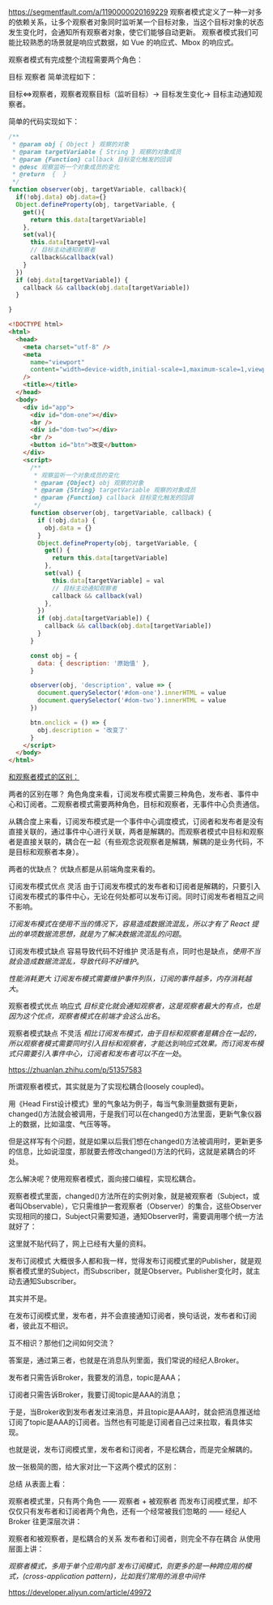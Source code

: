 https://segmentfault.com/a/1190000020169229
观察者模式定义了一种一对多的依赖关系，让多个观察者对象同时监听某一个目标对象，当这个目标对象的状态发生变化时，会通知所有观察者对象，使它们能够自动更新。
观察者模式我们可能比较熟悉的场景就是响应式数据，如 Vue 的响应式、Mbox 的响应式。

观察者模式有完成整个流程需要两个角色：

目标
观察者
简单流程如下：

目标<=>观察者，观察者观察目标（监听目标）-> 目标发生变化-> 目标主动通知观察者。

简单的代码实现如下：

```js
/**
 * @param obj { Object } 观察的对象
 * @param targetVariable { String } 观察的对象成员
 * @param {Function} callback 目标变化触发的回调
 * @desc 观察监听一个对象成员的变化
 * @return  {  }
 */
function observer(obj, targetVariable, callback){
  if(!obj.data) obj.data={}
  Object.defineProperty(obj, targetVariable, {
    get(){
      return this.data[targetVariable]
    },
    set(val){
      this.data[targetV]=val
      // 目标主动通知观察者
      callback&&callback(val)
    }
  })
  if (obj.data[targetVariable]) {
    callback && callback(obj.data[targetVariable])
  }

}
```

```html
<!DOCTYPE html>
<html>
  <head>
    <meta charset="utf-8" />
    <meta
      name="viewport"
      content="width=device-width,initial-scale=1,maximum-scale=1,viewport-fit=cover"
    />
    <title></title>
  </head>
  <body>
    <div id="app">
      <div id="dom-one"></div>
      <br />
      <div id="dom-two"></div>
      <br />
      <button id="btn">改变</button>
    </div>
    <script>
      /**
       * 观察监听一个对象成员的变化
       * @param {Object} obj 观察的对象
       * @param {String} targetVariable 观察的对象成员
       * @param {Function} callback 目标变化触发的回调
       */
      function observer(obj, targetVariable, callback) {
        if (!obj.data) {
          obj.data = {}
        }
        Object.defineProperty(obj, targetVariable, {
          get() {
            return this.data[targetVariable]
          },
          set(val) {
            this.data[targetVariable] = val
            // 目标主动通知观察者
            callback && callback(val)
          },
        })
        if (obj.data[targetVariable]) {
          callback && callback(obj.data[targetVariable])
        }
      }

      const obj = {
        data: { description: '原始值' },
      }

      observer(obj, 'description', value => {
        document.querySelector('#dom-one').innerHTML = value
        document.querySelector('#dom-two').innerHTML = value
      })

      btn.onclick = () => {
        obj.description = '改变了'
      }
    </script>
  </body>
</html>
```
[和观察者模式的区别：](https://segmentfault.com/a/1190000020169229#:~:text=%E4%BA%8C%E8%A7%82%E5%AF%9F%E8%80%85%E6%A8%A1%E5%BC%8F%E9%9C%80%E8%A6%81,%E7%9B%AE%E6%A0%87%E5%92%8C%E8%A7%82%E5%AF%9F%E8%80%85%E6%9C%AC%E8%BA%AB%EF%BC%89%E3%80%82)

两者的区别在哪？
角色角度来看，订阅发布模式需要三种角色，发布者、事件中心和订阅者。二观察者模式需要两种角色，目标和观察者，无事件中心负责通信。

从耦合度上来看，订阅发布模式是一个事件中心调度模式，订阅者和发布者是没有直接关联的，通过事件中心进行关联，两者是解耦的。而观察者模式中目标和观察者是直接关联的，耦合在一起（有些观念说观察者是解耦，解耦的是业务代码，不是目标和观察者本身）。

两者的优缺点？
优缺点都是从前端角度来看的。

订阅发布模式优点
灵活
由于订阅发布模式的发布者和订阅者是解耦的，只要引入订阅发布模式的事件中心，无论在何处都可以发布订阅。同时订阅发布者相互之间不影响。

*订阅发布模式在使用不当的情况下，容易造成数据流混乱，所以才有了 React 提出的单项数据流思想，就是为了解决数据流混乱的问题*。

订阅发布模式缺点
容易导致代码不好维护
灵活是有点，同时也是缺点，*使用不当就会造成数据流混乱，导致代码不好维护*。

*性能消耗更大*
*订阅发布模式需要维护事件列队，订阅的事件越多，内存消耗越大*。

观察者模式优点
响应式
*目标变化就会通知观察者，这是观察者最大的有点，也是因为这个优点，观察者模式在前端才会这么出名*。

观察者模式缺点
不灵活
*相比订阅发布模式，由于目标和观察者是耦合在一起的，所以观察者模式需要同时引入目标和观察者，才能达到响应式效果。而订阅发布模式只需要引入事件中心，订阅者和发布者可以不在一处*。



https://zhuanlan.zhihu.com/p/51357583

所谓观察者模式，其实就是为了实现松耦合(loosely coupled)。

用《Head First设计模式》里的气象站为例子，每当气象测量数据有更新，changed()方法就会被调用，于是我们可以在changed()方法里面，更新气象仪器上的数据，比如温度、气压等等。

但是这样写有个问题，就是如果以后我们想在changed()方法被调用时，更新更多的信息，比如说湿度，那就要去修改changed()方法的代码，这就是紧耦合的坏处。

怎么解决呢？使用观察者模式，面向接口编程，实现松耦合。

观察者模式里面，changed()方法所在的实例对象，就是被观察者（Subject，或者叫Observable），它只需维护一套观察者（Observer）的集合，这些Observer实现相同的接口，Subject只需要知道，通知Observer时，需要调用哪个统一方法就好了：






这里就不贴代码了，网上已经有大量的资料。

发布订阅模式
大概很多人都和我一样，觉得发布订阅模式里的Publisher，就是观察者模式里的Subject，而Subscriber，就是Observer。Publisher变化时，就主动去通知Subscriber。

其实并不是。

在发布订阅模式里，发布者，并不会直接通知订阅者，换句话说，发布者和订阅者，彼此互不相识。

互不相识？那他们之间如何交流？

答案是，通过第三者，也就是在消息队列里面，我们常说的经纪人Broker。






发布者只需告诉Broker，我要发的消息，topic是AAA；

订阅者只需告诉Broker，我要订阅topic是AAA的消息；

于是，当Broker收到发布者发过来消息，并且topic是AAA时，就会把消息推送给订阅了topic是AAA的订阅者。当然也有可能是订阅者自己过来拉取，看具体实现。

也就是说，发布订阅模式里，发布者和订阅者，不是松耦合，而是完全解耦的。

放一张极简的图，给大家对比一下这两个模式的区别：






总结
从表面上看：

观察者模式里，只有两个角色 —— 观察者 + 被观察者
而发布订阅模式里，却不仅仅只有发布者和订阅者两个角色，还有一个经常被我们忽略的 —— 经纪人Broker
往更深层次讲：

观察者和被观察者，是松耦合的关系
发布者和订阅者，则完全不存在耦合
从使用层面上讲：

*观察者模式，多用于单个应用内部*
*发布订阅模式，则更多的是一种跨应用的模式，(cross-application pattern)，比如我们常用的消息中间件*

https://developer.aliyun.com/article/49972
